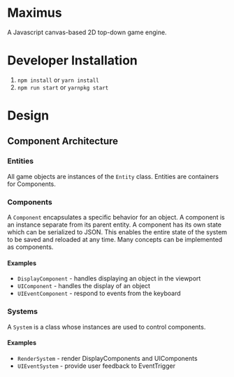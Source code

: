 # Maximus
A Javascript canvas-based 2D top-down game engine.

# Developer Installation
1. `npm install` or `yarn install`
2. `npm run start` or `yarnpkg start`

# Design

## Component Architecture

### Entities
All game objects are instances of the `Entity` class. Entities are containers for Components.

### Components
A `Component` encapsulates a specific behavior for an object. A component is an instance separate from its parent entity. A component has its own state which can be serialized to JSON. This enables the entire state of the system to be saved and reloaded at any time. Many concepts can be implemented as components.

#### Examples
- `DisplayComponent` - handles displaying an object in the viewport
- `UIComponent` - handles the display of an object
- `UIEventComponent` - respond to events from the keyboard

### Systems
A `System` is a class whose instances are used to control components.

#### Examples
- `RenderSystem` - render DisplayComponents and UIComponents
- `UIEventSystem` - provide user feedback to EventTrigger

